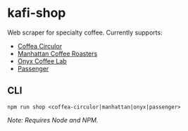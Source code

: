 # kafi-shop

Web scraper for specialty coffee. Currently supports:

- [Coffea Circulor](https://coffeacirculor.com/)
- [Manhattan Coffee Roasters](https://manhattancoffeeroasters.com/)
- [Onyx Coffee Lab](https://onyxcoffeelab.com/)
- [Passenger](https://www.passengercoffee.com/)

## CLI

```shell
npm run shop <coffea-circulor|manhattan|onyx|passenger>
```

_Note: Requires Node and NPM._
